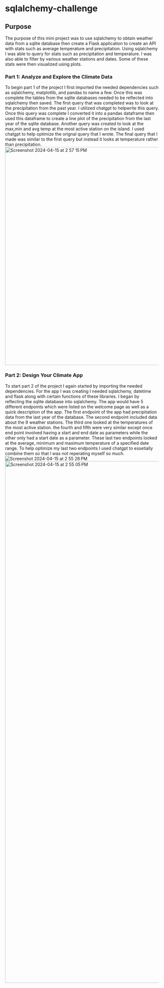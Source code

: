# sqlalchemy-challenge

## Purpose
The purpose of this mini project was to use sqlalchemy to obtain weather data from a sqlite database then create a Flask application to create an API with stats such as average temperature and precipitation. Using sqlalchemy I was able to query for stats such as precipitation and temperature. I was also able to filter by various weather stations and dates. Some of these stats were then visualized using plots. 


### Part 1: Analyze and Explore the Climate Data
To begin part 1 of the project I first imported the needed dependencies such as sqlalchemy, matplotlib, and pandas to name a few. Once this was complete the tables from the sqlite databases needed to be reflected into sqlalchemy then saved. The first query that was completed was to look at the precipitation from the past year. I utilized chatgpt to helpwrite this query. Once this query was complete I converted it into a pandas dataframe then used this dataframe to create a line plot of the precipitation from the last year of the sqlite database. Another query was created to look at the max,min and avg temp at the most active station on the island. I used chatgpt to help optimize the orignal query that I wrote. The final query that I made was similar to the first query but instead it looks at temperature rather than precipitation. 
<img width="715" alt="Screenshot 2024-04-15 at 2 57 15 PM" src="https://github.com/grantgorham26/sqlalchemy-challenge/assets/154031840/dcb2f7ac-51da-4ecb-bdf0-eecbca2ad427">


### Part 2: Design Your Climate App
To start part 2 of the project I again started by importing the needed dependencies. For the app I was creating I needed sqlalchemy, datetime and flask along with certain functions of these libraries. I began by reflecting the sqlite database into sqlalchemy. The app would have 5 different endpoints which were listed on the welcome page as well as a quick description of the app. The first endpoint of the app had precipitation data from the last year of the database. The second endpoint included data about the 9 weather stations. The third one looked at the temperatures of the most active station. the fourth and fifth were very similar except once end point involved having a start and end date as parameters while the other only had a start date as a parameter. These last two endpoints looked at the average, minimum and maximum temperature of a specified date range. To help optimize my last two endpoints I used chatgpt to essetially combine them so that I was not reperating myself so much. 
![Screenshot 2024-04-15 at 2 55 28 PM](https://github.com/grantgorham26/sqlalchemy-challenge/assets/154031840/9f0ead33-c6fd-4e13-a679-d06bdb9f152b)
<img width="1710" alt="Screenshot 2024-04-15 at 2 55 05 PM" src="https://github.com/grantgorham26/sqlalchemy-challenge/assets/154031840/ac7c6934-1de8-4013-9a18-5380e0257ca1">
